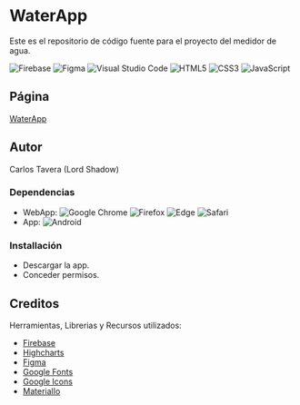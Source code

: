 # WaterApp

Este es el repositorio de código fuente para el proyecto del medidor de agua.

![Firebase](https://img.shields.io/badge/firebase-%23039BE5.svg?style=for-the-badge&logo=firebase)
![Figma](https://img.shields.io/badge/figma-%23F24E1E.svg?style=for-the-badge&logo=figma&logoColor=white)
![Visual Studio Code](https://img.shields.io/badge/Visual%20Studio%20Code-0078d7.svg?style=for-the-badge&logo=visual-studio-code&logoColor=white)
![HTML5](https://img.shields.io/badge/html5-%23E34F26.svg?style=for-the-badge&logo=html5&logoColor=white)
![CSS3](https://img.shields.io/badge/css3-%231572B6.svg?style=for-the-badge&logo=css3&logoColor=white)
![JavaScript](https://img.shields.io/badge/javascript-%23323330.svg?style=for-the-badge&logo=javascript&logoColor=%23F7DF1E)

## Página

[WaterApp](https://medidoragua-22d31.web.app/)

## Autor

Carlos Tavera (Lord Shadow)

### Dependencias

* WebApp: ![Google Chrome](https://img.shields.io/badge/Google%20Chrome-4285F4?style=for-the-badge&logo=GoogleChrome&logoColor=white)
                 ![Firefox](https://img.shields.io/badge/Firefox-FF7139?style=for-the-badge&logo=Firefox-Browser&logoColor=white)
                 ![Edge](https://img.shields.io/badge/Edge-0078D7?style=for-the-badge&logo=Microsoft-edge&logoColor=white)
                 ![Safari](https://img.shields.io/badge/Safari-000000?style=for-the-badge&logo=Safari&logoColor=white)
* App: ![Android](https://img.shields.io/badge/Android-3DDC84?style=for-the-badge&logo=android&logoColor=white)

### Installación

* Descargar la app.
* Conceder permisos.

## Creditos 

Herramientas, Librerias y Recursos utilizados:
* [Firebase](https://firebase.google.com/)
* [Highcharts](https://www.highcharts.com/)
* [Figma](https://www.figma.com/)
* [Google Fonts](https://fonts.google.com/)
* [Google Icons](https://fonts.google.com/icons)
* [MaterialIo](https://material.io/resources/color/#!/?view.left=0&view.right=0)
